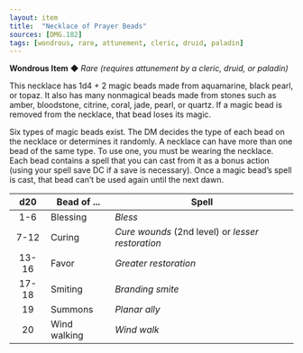 ```yaml
---
layout: item
title:  "Necklace of Prayer Beads"
sources: [DMG.182]
tags: [wondrous, rare, attunement, cleric, druid, paladin]
---
```


**Wondrous Item** ◆ *Rare (requires attunement by a cleric, druid, or paladin)*

This necklace has 1d4 + 2 magic beads made from aquamarine, black pearl, or topaz. It also has many nonmagical beads made from stones such as amber, bloodstone, citrine, coral, jade, pearl, or quartz. If a magic bead is removed from the necklace, that bead loses its magic.

Six types of magic beads exist. The DM decides the type of each bead on the necklace or determines it randomly. A necklace can have more than one bead of the same type. To use one, you must be wearing the necklace. Each bead contains a spell that you can cast from it as a bonus action (using your spell save DC if a save is necessary). Once a magic bead’s spell is cast, that bead can’t be used again until the next dawn.

d20     |   Bead of ...     |   Spell
:-:     |   -----------     |   -----
1-6     |   Blessing	    |   *Bless*
7-12    |	Curing	        |   *Cure wounds* (2nd level) or *lesser restoration*
13-16	|   Favor   	    |   *Greater restoration*
17-18	|   Smiting         |	*Branding smite*
19	    |   Summons	        |   *Planar ally*
20	    |   Wind walking	|   *Wind walk*